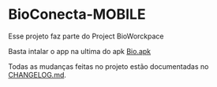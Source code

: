 # BioConecta-MOBILE

Esse projeto faz parte do Project BioWorckpace 

Basta intalar o app na ultima do apk [Bio.apk](https://github.com/Valdeir027/bioConecta-MOBILE/releases/latest)


Todas as mudanças feitas no projeto estão documentadas no [CHANGELOG.md](./CHANGELOG.md).
